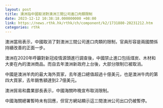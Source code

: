 ```yaml
---
layout: post
title: 澳洲指中國取消對澳洲三間公司進口肉類限制
date: 2023-12-12 10:38:18.000000000 +08:00
link: https://news.rthk.hk/rthk/ch/component/k2/1731880-20231212.htm
categories: rthk
---
```


澳洲當局表示，中國取消了對澳洲三間公司進口肉類的限制，官員形容是兩國關係持續改善的正面一步。

澳洲在2020年呼籲對新冠疫情源頭進行調查後，中國禁止進口包括煤炭、木材和大麥在內的澳洲商品。而自去年澳洲新政府上台後，大部分限制已被取消。
 
中國是澳洲羊肉的最大海外買家，去年進口總值超過十億美元，也是澳洲牛肉的第四大買家，去年銷售額達到2.7億美元。

澳洲貿易和農業部長表示，中國海關昨晚宣布取消限制。

中國海關總署暫時未有回應，但官方網站顯示這三間澳洲公司出口仍被暫停。
